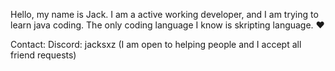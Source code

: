 Hello, my name is Jack. I am a active working developer, and I am trying to learn java coding. The only coding language I know is skripting language.
❤️

Contact:
Discord: jacksxz (I am open to helping people and I accept all friend requests)
